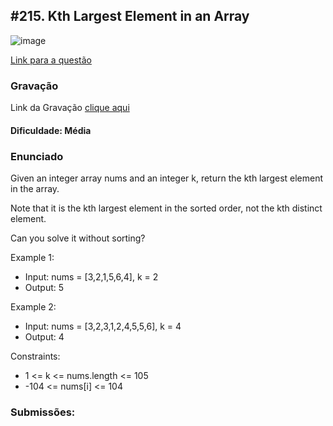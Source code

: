 ## #215. Kth Largest Element in an Array

![image](https://github.com/user-attachments/assets/8764c595-905f-4b39-bfbc-f643c4ab6fb3)

[Link para a questão](https://leetcode.com/problems/kth-largest-element-in-an-array/description/)

### Gravação

Link da Gravação [clique aqui]()

#### Dificuldade: Média

### Enunciado

Given an integer array nums and an integer k, return the kth largest element in the array.

Note that it is the kth largest element in the sorted order, not the kth distinct element.

Can you solve it without sorting?

Example 1:

- Input: nums = [3,2,1,5,6,4], k = 2
- Output: 5

Example 2:

- Input: nums = [3,2,3,1,2,4,5,5,6], k = 4
- Output: 4

Constraints:

- 1 <= k <= nums.length <= 105
- -104 <= nums[i] <= 104


### Submissões: 



